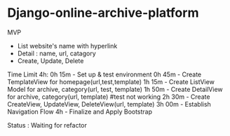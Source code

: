 # Django-online-archive-platform
MVP
- List website's name with hyperlink
- Detail : name, url, catagory
- Create, Update, Delete

Time Limit 4h:
0h 15m - Set up & test environment
0h 45m - Create TemplateView for homepage(url,test,template)
1h 15m - Create ListView Model for archive, category(url, test, template)
1h 50m - Create DetailView for archive, category(url, template) #test not working
2h 30m - Create CreateView, UpdateView, DeleteView(url, template)
3h 00m - Establish Navigation Flow
4h      - Finalize and Apply Bootstrap

Status : Waiting for refactor
